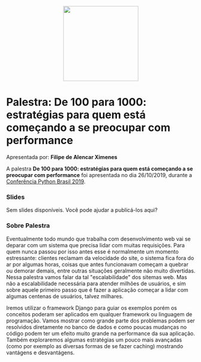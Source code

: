 <p align="center"><img src="../logo_python_brasil_2019-01.svg" width="200"></p>

# Palestra: De 100 para 1000: estratégias para quem está começando a se preocupar com performance
Apresentada por: **Filipe de Alencar Ximenes**


A palestra **De 100 para 1000: estratégias para quem está começando a se preocupar com performance** foi apresentada no dia 26/10/2019, durante a [Conferência Python Brasil 2019](http://2019.pythonbrasil.org.br).



### Slides

Sem slides disponíveis. Você pode ajudar a publicá-los aqui?



### Sobre Palestra
Eventualmente todo mundo que trabalha com desenvolvimento web vai se deparar com um sistema que precisa lidar com muitas requisições. Para quem nunca passou por isso antes esse é normalmente um momento estressante: clientes reclamam da velocidade do site, o sistema fica fora do ar por algumas horas, coisas que antes funcionavam começam a quebrar ou demorar demais, entre outras situações geralmente não muito divertidas.  Nessa palestra vamos falar da tal "escalabilidade" dos sitemas web. Mas não a escalabilidade necessária para atender milhões de usuários, e sim sobre aquele primeiro passo que é fazer a aplicação começar a lidar com algumas centenas de usuários, talvez milhares.

Iremos utilizar o framework Django para guiar os exemplos porém os conceitos poderam ser aplicados em qualquer framework ou linguagem de programação. Vamos mostrar como grande parte dos problemas podem ser resolvidos diretamente no banco de dados e como poucas mudanças no código podem ter um efeito muito grande na performance da sua aplicação. Também exploraremos algumas estratégias um pouco mais avançadas (como por exemplo as diversas formas de se fazer caching) mostrando vantágens e desvantágens.




